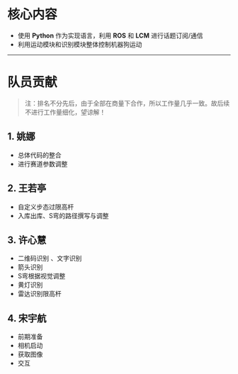 # 核心内容

- 使用 **Python** 作为实现语言，利用 **ROS** 和 **LCM** 进行话题订阅/通信  
- 利用运动模块和识别模块整体控制机器狗运动  

---

# 队员贡献

> 注：排名不分先后，由于全部在商量下合作，所以工作量几乎一致。故后续不进行工作量细化，望谅解！

## 1. 姚娜
- 总体代码的整合  
- 进行赛道参数调整  

## 2. 王若亭
- 自定义步态过限高杆  
- 入库出库、S弯的路径撰写与调整  

## 3. 许心慧
- 二维码识别  、文字识别
- 箭头识别  
- S弯根据视觉调整  
- 黄灯识别  
- 雷达识别限高杆  

## 4. 宋宇航
- 前期准备  
- 相机启动  
- 获取图像  
- 交互  